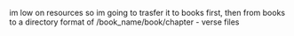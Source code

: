 im low on resources so im going to trasfer it to books first, then from books to a directory format of /book_name/book/chapter - verse files
